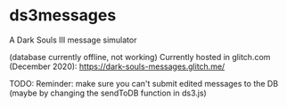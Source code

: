 # ds3messages
A Dark Souls III message simulator

(database currently offline, not working) Currently hosted in glitch.com (December 2020): https://dark-souls-messages.glitch.me/


TODO:
Reminder: make sure you can't submit edited messages to the DB (maybe by changing the sendToDB function in ds3.js)
<!-- 1. change the main page to localhost/ds3 so I can start adding submitted templates to the database -->
<!-- 2. a button to submit a template, creating a path number and sending it to the DB
2a. make sure there's no duplicate path or message -->
<!-- 2.b make sure ds3_front redirects to the template link when a repeat message is attempted. -->
<!-- 3. a way to enter a path in the URL and it loading a page with the message
3a. create a .ejs view that will be pretty much a copy of ds3.ejs but it shows just the template, being able to appraise and disparge
3b. in ds3.js, do something like a router.get('/:path',...) that will get that path from the database and fill the template in -->
<!-- 3.c Create logic to change medalion according to appraisals -->
<!-- 4. create main page that has all messages with their corresponding URL paths -->
<!-- 4a. create a container where all the mini templates will go to -->
<!-- 4b. create a functioning search box to look for messages -->
<!-- 4c. add click listener on mini templates to visit them -->
<!-- 4d. add homeward bone in ds3 and templates to return to main page -->